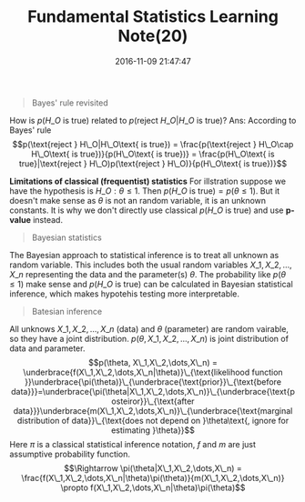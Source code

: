 ﻿---
title: Fundamental Statistics Learning Note(20)
date: 2016-11-09 21:47:47
tags:
 - Probability
categories: Statistics
---

>Bayes' rule revisited

How is $p(H\_O\text{ is true})$ related to $p(\text{reject } H\_O|H\_O\text{ is true})?$
Ans: According to Bayes' rule $$p(\text{reject } H\_O|H\_O\text{ is true}) = \frac{p(\text{reject } H\_O\cap H\_O\text{ is true})}{p(H\_O\text{ is true})} = \frac{p(H\_O\text{ is true}|\text{reject } H\_O)p(\text{reject } H\_O)}{p(H\_O\text{ is true})}$$
<!---more--->
**Limitations of classical (frequentist) statistics**
For illstration suppose we have the hypothesis is $H\_O: \theta \leq 1$. Then $p(H\_O\text{ is true})=p(\theta\leq 1)$. But it doesn't make sense as $\theta$ is not an random variable, it is an unknown constants. It is why we don't directly use classical $p(H\_O\text{ is true})$ and use **p-value** instead.

> Bayesian statistics

The Bayesian approach to statistical inference is to treat all unknown as random variable. This includes both the usual random variables $X\_1,X\_2,\dots,X\_n$ representing the data and the parameter(s) $\theta$. 
The probability like $p(\theta\leq 1)$ make sense and $p(H\_O\text{ is true})$ can be calculated in Bayesian statistical inference, which makes hypotehis testing more interpretable.

> Batesian inference

All unknows $X\_1,X\_2,\dots,X\_n$ (data) and $\theta$ (parameter) are random vairable, so they have a joint distribution.
$p(\theta, X\_1,X\_2,\dots,X\_n)$ is joint distribution of data and parameter.
$$p(\theta, X\_1,X\_2,\dots,X\_n) = \underbrace{f(X\_1,X\_2,\dots,X\_n|\theta)}\_{\text{likelihood function }}\underbrace{\pi(\theta)}\_{\underbrace{\text{prior}}\_{\text{before data}}}=\underbrace{\pi(\theta|X\_1,X\_2,\dots,X\_n)}\_{\underbrace{\text{posteiror}}\_{\text{after data}}}\underbrace{m(X\_1,X\_2,\dots,X\_n)}\_{\underbrace{\text{marginal distribution of data}}\_{\text{does not depend on }\theta\text{, ignore for estimating }\theta}}$$
Here $\pi$ is a classical statistical inference notation, $f$ and $m$ are just assumptive probability function.
$$\Rightarrow \pi(\theta|X\_1,X\_2,\dots,X\_n) = \frac{f(X\_1,X\_2,\dots,X\_n|\theta)\pi(\theta)}{m(X\_1,X\_2,\dots,X\_n)} \propto f(X\_1,X\_2,\dots,X\_n|\theta)\pi(\theta)$$